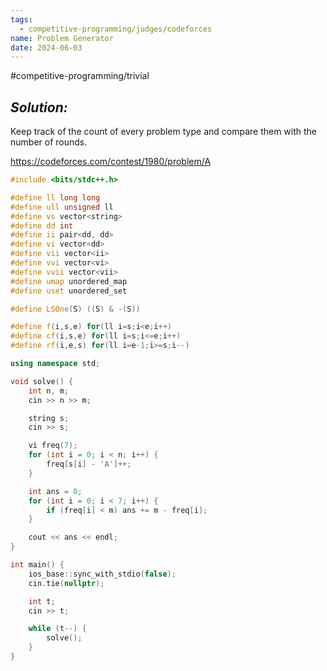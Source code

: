 ```yaml
---
tags:
  - competitive-programming/judges/codeforces
name: Problem Generator
date: 2024-06-03
---
```

#competitive-programming/trivial 
## _Solution:_
Keep track of the count of every problem type and compare them with the number of rounds.

https://codeforces.com/contest/1980/problem/A
```cpp
#include <bits/stdc++.h>

#define ll long long
#define ull unsigned ll
#define vs vector<string>
#define dd int
#define ii pair<dd, dd>
#define vi vector<dd>
#define vii vector<ii>
#define vvi vector<vi>
#define vvii vector<vii>
#define umap unordered_map
#define uset unordered_set

#define LSOne(S) ((S) & -(S))

#define f(i,s,e) for(ll i=s;i<e;i++)
#define cf(i,s,e) for(ll i=s;i<=e;i++)
#define rf(i,e,s) for(ll i=e-1;i>=s;i--)

using namespace std;

void solve() {
    int n, m;
    cin >> n >> m;

    string s;
    cin >> s;

    vi freq(7);
    for (int i = 0; i < n; i++) {
        freq[s[i] - 'A']++;
    }

    int ans = 0;
    for (int i = 0; i < 7; i++) {
        if (freq[i] < m) ans += m - freq[i];
    }

    cout << ans << endl;
}

int main() {
    ios_base::sync_with_stdio(false);
    cin.tie(nullptr);

    int t;
    cin >> t;

    while (t--) {
        solve();
    }
}
```